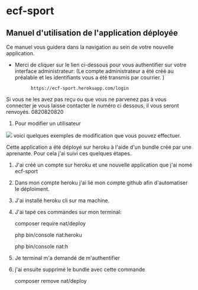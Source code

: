 # ecf-sport

## Manuel d'utilisation de l'application déployée
      
Ce manuel vous guidera dans la navigation au sein de votre nouvelle application. 
- Merci de cliquer sur le lien ci-dessous pour vous authentifier sur votre interface administrateur: (Le compte administrateur a été créé au préalable et les identifiants vous a été transmis par courrier. )

            https://ecf-sport.herokuapp.com/login
      

Si vous ne les avez pas reçu ou que vous ne parvenez pas à vous connecter je vous laisse contacter le numéro ci dessous, il vous seront renvoyés.
        0820820820
        
1. Pour modifier un utilisateur 

  <img src="https://1drv.ms/u/s!Aq12nZmKv51OmWcLVOUKTuWRtnxO?e=UfZBds">
      voici quelques exemples de modification que vous pouvez effectuer.

Cette application a été déployé sur heroku à l'aide d'un bundle créé par une aprenante. Pour cela j'ai suivi ces quelques étapes.

1. J'ai créé un compte sur heroku et une nouvelle application que j'ai nomé ecf-sport 
2. Dans mon compte heroku j'ai lié mon compte github afin d'automatiser le déploiment.
3. J'ai installé heroku cli sur ma machine.
4. J'ai tapé ces commandes sur mon terminal: 

    
      composer require nat/deploy
      
      
      php bin/console nat:heroku
      
      
      php bin/console nat:h
      
5. Je terminal m'a demandé de m'authentifier
   
6. j'ai ensuite supprimé le bundle avec cette commande 
 
      composer remove nat/deploy
      
      
                            
